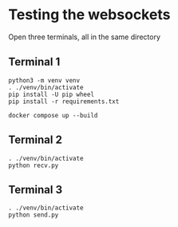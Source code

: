 # Testing the websockets
Open three terminals, all in the same directory

## Terminal 1
```
python3 -m venv venv
. ./venv/bin/activate
pip install -U pip wheel
pip install -r requirements.txt

docker compose up --build
```

## Terminal 2
```
. ./venv/bin/activate
python recv.py
```

## Terminal 3
```
. ./venv/bin/activate
python send.py
```
